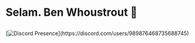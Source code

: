 # Selam. Ben Whoustrout 👋
## 
[![Discord Presence](https://lanyard-profile-readme.vercel.app/api/989876468735688745?theme=dark&bg=809ecf&animated=false&hideDiscrim=true&borderRadius=30px&idleMessage=Probably%20doing%20something%20else...)](https://discord.com/users/989876468735688745)
